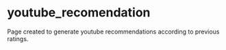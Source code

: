# youtube_recomendation
Page created to generate youtube recommendations according to previous ratings.
